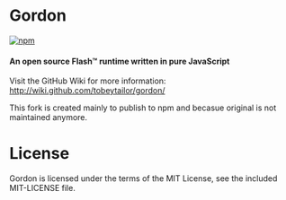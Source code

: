 Gordon
======

[![npm](https://img.shields.io/badge/npm-0.1.1-blue.svg)](https://www.npmjs.com/package/gordon.js)

#### An open source Flash™ runtime written in pure JavaScript ####

Visit the GitHub Wiki for more information: <http://wiki.github.com/tobeytailor/gordon/>


This fork is created mainly to publish to npm and becasue original is not maintained anymore.


License
=======

Gordon is licensed under the terms of the MIT License, see the included MIT-LICENSE file.
